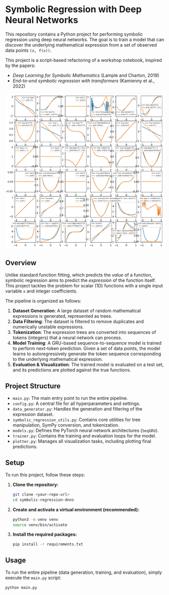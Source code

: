 # Symbolic Regression with Deep Neural Networks

This repository contains a Python project for performing symbolic regression using deep neural networks. The goal is to train a model that can discover the underlying mathematical expression from a set of observed data points `(x, f(x))`.

This project is a script-based refactoring of a workshop notebook, inspired by the papers:
- *Deep Learning for Symbolic Mathematics* (Lample and Charton, 2019)
- *End-to-end symbolic regression with transformers* (Kamienny et al., 2022)

![Sample Output](outputs/final_predictions.png)

## Overview

Unlike standard function fitting, which predicts the *value* of a function, symbolic regression aims to predict the *expression* of the function itself. This project tackles the problem for scalar (1D) functions with a single input variable `x` and integer coefficients.

The pipeline is organized as follows:
1.  **Dataset Generation**: A large dataset of random mathematical expressions is generated, represented as trees.
2.  **Data Filtering**: The dataset is filtered to remove duplicates and numerically unstable expressions.
3.  **Tokenization**: The expression trees are converted into sequences of tokens (integers) that a neural network can process.
4.  **Model Training**: A GRU-based sequence-to-sequence model is trained to perform next-token prediction. Given a set of data points, the model learns to autoregressively generate the token sequence corresponding to the underlying mathematical expression.
5.  **Evaluation & Visualization**: The trained model is evaluated on a test set, and its predictions are plotted against the true functions.

## Project Structure

-   `main.py`: The main entry point to run the entire pipeline.
-   `config.py`: A central file for all hyperparameters and settings.
-   `data_generator.py`: Handles the generation and filtering of the expression dataset.
-   `symbolic_regression_utils.py`: Contains core utilities for tree manipulation, SymPy conversion, and tokenization.
-   `models.py`: Defines the PyTorch neural network architectures (`SeqGRU`).
-   `trainer.py`: Contains the training and evaluation loops for the model.
-   `plotter.py`: Manages all visualization tasks, including plotting final predictions.

## Setup

To run this project, follow these steps:

1.  **Clone the repository:**
    ```bash
    git clone <your-repo-url>
    cd symbolic-regression-dnns
    ```

2.  **Create and activate a virtual environment (recommended):**
    ```bash
    python3 -m venv venv
    source venv/bin/activate
    ```

3.  **Install the required packages:**
    ```bash
    pip install -r requirements.txt
    ```

## Usage

To run the entire pipeline (data generation, training, and evaluation), simply execute the `main.py` script:

```bash
python main.py